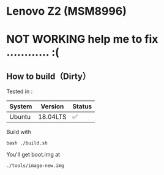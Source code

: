 # Lenovo Z2 (MSM8996)


# NOT WORKING help me to fix ............ :(

## How to build（Dirty）

Tested in :

System|Version|Status
-|-|-
Ubuntu|18.04LTS|✅

Build with 

`bash ./build.sh` 

You'll get boot.img at 

`./tools/image-new.img`



